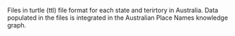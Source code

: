 Files in turtle (ttl) file format for each state and terirtory in Australia. Data populated in the files is integrated in the Australian Place Names knowledge graph.  
